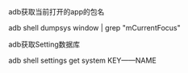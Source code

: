 adb获取当前打开的app的包名

adb shell dumpsys window | grep "mCurrentFocus"

adb获取Setting数据库

adb shell settings get system KEY——NAME